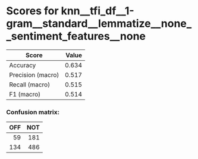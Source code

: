 # Scores for knn__tfi_df__1-gram__standard__lemmatize__none__sentiment_features__none
|      Score      |Value|
|-----------------|----:|
|Accuracy         |0.634|
|Precision (macro)|0.517|
|Recall (macro)   |0.515|
|F1 (macro)       |0.514|

### Confusion matrix:
|OFF|NOT|
|--:|--:|
| 59|181|
|134|486|
